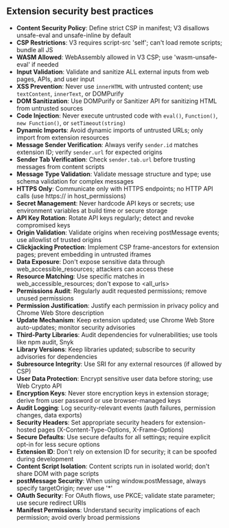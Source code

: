 ## Extension security best practices

- **Content Security Policy**: Define strict CSP in manifest; V3 disallows unsafe-eval and unsafe-inline by default
- **CSP Restrictions**: V3 requires script-src 'self'; can't load remote scripts; bundle all JS
- **WASM Allowed**: WebAssembly allowed in V3 CSP; use 'wasm-unsafe-eval' if needed
- **Input Validation**: Validate and sanitize ALL external inputs from web pages, APIs, and user input
- **XSS Prevention**: Never use `innerHTML` with untrusted content; use `textContent`, `innerText`, or DOMPurify
- **DOM Sanitization**: Use DOMPurify or Sanitizer API for sanitizing HTML from untrusted sources
- **Code Injection**: Never execute untrusted code with `eval()`, `Function()`, `new Function()`, or `setTimeout(string)`
- **Dynamic Imports**: Avoid dynamic imports of untrusted URLs; only import from extension resources
- **Message Sender Verification**: Always verify `sender.id` matches extension ID; verify `sender.url` for expected origins
- **Sender Tab Verification**: Check `sender.tab.url` before trusting messages from content scripts
- **Message Type Validation**: Validate message structure and type; use schema validation for complex messages
- **HTTPS Only**: Communicate only with HTTPS endpoints; no HTTP API calls (use https:// in host_permissions)
- **Secret Management**: Never hardcode API keys or secrets; use environment variables at build time or secure storage
- **API Key Rotation**: Rotate API keys regularly; detect and revoke compromised keys
- **Origin Validation**: Validate origins when receiving postMessage events; use allowlist of trusted origins
- **Clickjacking Protection**: Implement CSP frame-ancestors for extension pages; prevent embedding in untrusted iframes
- **Data Exposure**: Don't expose sensitive data through web_accessible_resources; attackers can access these
- **Resource Matching**: Use specific matches in web_accessible_resources; don't expose to <all_urls>
- **Permissions Audit**: Regularly audit requested permissions; remove unused permissions
- **Permission Justification**: Justify each permission in privacy policy and Chrome Web Store description
- **Update Mechanism**: Keep extension updated; use Chrome Web Store auto-updates; monitor security advisories
- **Third-Party Libraries**: Audit dependencies for vulnerabilities; use tools like npm audit, Snyk
- **Library Versions**: Keep libraries updated; subscribe to security advisories for dependencies
- **Subresource Integrity**: Use SRI for any external resources (if allowed by CSP)
- **User Data Protection**: Encrypt sensitive user data before storing; use Web Crypto API
- **Encryption Keys**: Never store encryption keys in extension storage; derive from user password or use browser-managed keys
- **Audit Logging**: Log security-relevant events (auth failures, permission changes, data exports)
- **Security Headers**: Set appropriate security headers for extension-hosted pages (X-Content-Type-Options, X-Frame-Options)
- **Secure Defaults**: Use secure defaults for all settings; require explicit opt-in for less secure options
- **Extension ID**: Don't rely on extension ID for security; it can be spoofed during development
- **Content Script Isolation**: Content scripts run in isolated world; don't share DOM with page scripts
- **postMessage Security**: When using window.postMessage, always specify targetOrigin; never use '*'
- **OAuth Security**: For OAuth flows, use PKCE; validate state parameter; use secure redirect URIs
- **Manifest Permissions**: Understand security implications of each permission; avoid overly broad permissions
